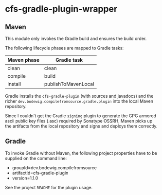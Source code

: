 # cfs-gradle-plugin-wrapper

## Maven

This module only invokes the Gradle build and ensures the build order.

The following lifecycle phases are mapped to Gradle tasks:

| Maven phase | Gradle task         |
| ----------- | ------------------- |
| clean       | clean               |
| compile     | build               |
| install     | publishToMavenLocal | 

Gradle installs the `cfs-gradle-plugin` (with sources and javadocs) and the richer `dev.bodewig.compilefromsource.gradle.plugin` into the local Maven repository.

Since I couldn't get the Gradle `signing` plugin to generate the GPG armored ascii public key files (.asc) required by Sonatype OSSRH, Maven picks up the artifacts from the local repository and signs and deploys them correctly.


## Gradle

To invoke Gradle without Maven, the following project properties have to be supplied on the command line:

* groupId=dev.bodewig.compilefromsource
* artifactId=cfs-gradle-plugin
* version=1.1.0

See the project `README` for the plugin usage.
